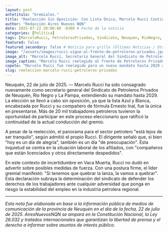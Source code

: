 ```yaml
---
layout: post
antetitulo: "Gremiales."
title: "Reelección Sin Oposición: Con Lista Única, Marcelo Rucci Continuará al Frente de Petroleros Privados."
author: "Redacción Aires Nuevos NQN"
date: 2025-07-22 20:00:00 -0300 # Fecha de la noticia
categories: [Política]
tags: [MarceloRucci, PetrolerosPrivados, Sindicato, Neuquen, RioNegro, LaPampa, Reeleccion, VacaMuerta, Despidos, Licencias, MedidasDeFuerza, Gremios, Petroleo]
featured: false
featured_secondary: false # Noticia para grilla (Últimas Noticias / Otras Grillas)
image: "/assets/images/rucci-sigue-al-frente-de-petroleros-privados.jpg" # RUTA DE LA IMAGEN (SUGERENCIA: 400px de ancho por 225px de alto - proporción 16:9)
image_alt: "Marcelo Rucci, Secretario General del Sindicato de Petroleros Privados."
image_caption: "Marcelo Rucci reelegido al frente de Petroleros Privados hasta 2029."
copete: "Marcelo Rucci fue reelegido para un nuevo mandato hasta 2029 al frente del Sindicato de Petroleros Privados de Neuquén, Río Negro y La Pampa. Su continuidad se dio mediante la lista Azul y Blanca, la única en presentarse, en un contexto de preocupación por despidos y licencias, sin descartar medidas de fuerza."
slug: reeleccion-marcelo-rucci-petroleros-privados
---
```


Neuquén, 22 de julio de 2025. — Marcelo Rucci ha sido consagrado nuevamente como secretario general del Sindicato de Petroleros Privados de Neuquén, Río Negro y La Pampa, extendiendo su mandato hasta 2029. La elección se llevó a cabo sin oposición, ya que la lista Azul y Blanca, encabezada por Rucci y su compañero de fórmula Ernesto Inal, fue la única en presentarse. Más de 20 mil trabajadores petroleros tuvieron la oportunidad de participar en este proceso eleccionario que ratificó la continuidad de la actual conducción del gremio.

A pesar de la reelección, el panorama para el sector petrolero "está lejos de ser tranquilo", según admitió el propio Rucci. El dirigente señaló que, si bien "hoy es un día de alegría", también es un día "de preocupación". Esta inquietud se centra en la situación laboral de los afiliados, con "compañeros que están licenciados y otros directamente despedidos".

En este contexto de incertidumbre en Vaca Muerta, Rucci no dudó en advertir sobre posibles medidas de fuerza. Con una postura firme, el líder gremial manifestó: "Si tenemos que quebrar la lanza, la vamos a quebrar". Esta declaración subraya la determinación del sindicato de defender los derechos de los trabajadores ante cualquier adversidad que ponga en riesgo la estabilidad del empleo en la industria petrolera regional.

---
*Esta nota fue elaborada en base a la información pública de medios de comunicación de la provincia de Neuquén en el día de la fecha, 22 de julio de 2025. AiresNuevosNQN se ampara en la Constitución Nacional, la Ley 26.032 y tratados internacionales que garantizan la libertad de prensa y el derecho a informar sobre asuntos de interés público.*